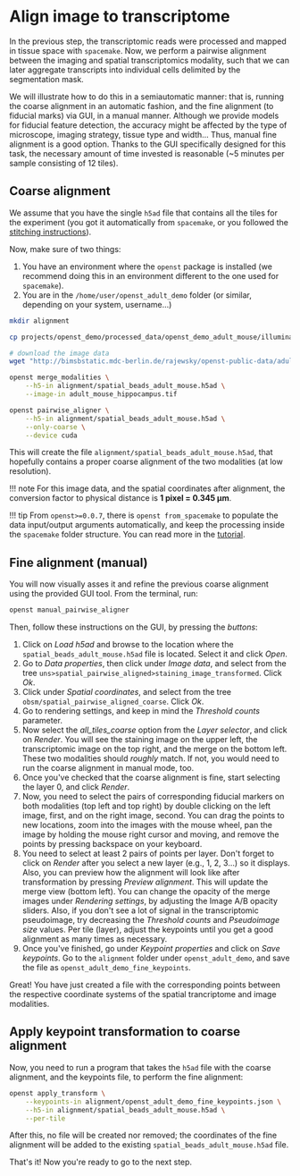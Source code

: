 # Align image to transcriptome

In the previous step, the transcriptomic reads were processed and mapped in tissue space with `spacemake`.
Now, we perform a pairwise alignment between the imaging and spatial transcriptomics modality, such that
we can later aggregate transcripts into individual cells delimited by the segmentation mask.

We will illustrate how to do this in a semiautomatic manner: that is, running the coarse alignment in
an automatic fashion, and the fine alignment (to fiducial marks) via GUI, in a manual manner. Although we
provide models for fiducial feature detection, the accuracy might be affected by the type of microscope,
imaging strategy, tissue type and width... Thus, manual fine alignment is a good option. Thanks to the
GUI specifically designed for this task, the necessary amount of time invested is reasonable
(~5 minutes per sample consisting of 12 tiles).

## Coarse alignment
We assume that you have the single `h5ad` file that contains all the tiles for the experiment (you got it automatically
from `spacemake`, or you followed the [stitching instructions](preprocessing_sequencing.md#expected-output)).

Now, make sure of two things:
1. You have an environment where the `openst` package is installed (we recommend doing this
in an environment different to the one used for `spacemake`).
1. You are in the `/home/user/openst_adult_demo` folder (or similar, depending on your system, username...)

```sh
mkdir alignment

cp projects/openst_demo/processed_data/openst_demo_adult_mouse/illumina/complete_data/dge/dge.all.polyA_adapter_trimmed.mm_included.spatial_beads_puck_collection.h5ad alignment/spatial_beads_adult_mouse.h5ad

# download the image data
wget "http://bimsbstatic.mdc-berlin.de/rajewsky/openst-public-data/adult_mouse_hippocampus.tif"

openst merge_modalities \
    --h5-in alignment/spatial_beads_adult_mouse.h5ad \
    --image-in adult_mouse_hippocampus.tif

openst pairwise_aligner \
    --h5-in alignment/spatial_beads_adult_mouse.h5ad \
    --only-coarse \
    --device cuda
```

This will create the file `alignment/spatial_beads_adult_mouse.h5ad`, that hopefully contains a proper coarse alignment of the two modalities (at low resolution). 

!!! note
    For this image data, and the spatial coordinates after alignment, the conversion factor to physical distance is **1 pixel = 0.345 µm**.

!!! tip
    From `openst>=0.0.7`, there is `openst from_spacemake` to populate the data input/output arguments automatically, and keep the processing inside the `spacemake` folder structure. You can read more in the [tutorial](../../computational/from_spacemake.md).

## Fine alignment (manual)

You will now visually asses it and refine the previous coarse alignment using the provided GUI tool. 
From the terminal, run:

```sh
openst manual_pairwise_aligner
```

Then, follow these instructions on the GUI, by pressing the *buttons*:

1. Click on *Load h5ad* and browse to the location where the `spatial_beads_adult_mouse.h5ad` file
is located. Select it and click *Open*. 
2. Go to *Data properties*, then click under *Image data*, and select from the tree `uns>spatial_pairwise_aligned>staining_image_transformed`. Click *Ok*.
3. Click under *Spatial coordinates*, and select from the tree `obsm/spatial_pairwise_aligned_coarse`. Click *Ok*.
4. Go to rendering settings, and keep in mind the *Threshold counts* parameter.
5. Now select the *all_tiles_coarse* option from the *Layer selector*, and click on *Render*. You will see the staining image on the upper left,
   the transcriptomic image on the top right, and the merge on the bottom left. These two modalities should *roughly* match. If not, you would need to
   run the coarse alignment in manual mode, too.
6. Once you've checked that the coarse alignment is fine, start selecting the layer 0, and click *Render*.
7. Now, you need to select the pairs of corresponding fiducial markers on both modalities (top left and top right) by double clicking on the left image, first, and on the right image, second. You can drag the points to new locations, zoom into the images with the mouse wheel, pan the image by holding the mouse right cursor and moving, and remove the points by pressing backspace on your keyboard.
8. You need to select at least 2 pairs of points per layer. Don't forget to click on *Render* after you select a new layer (e.g., 1, 2, 3...) so it displays. Also, you can preview how the alignment will look like after transformation by pressing *Preview alignment*. This will update the merge view (bottom left). You can change the opacity of the merge images under *Rendering settings*, by adjusting the Image A/B opacity sliders. Also, if you don't see a lot of signal in the transcriptomic pseudoimage, try decreasing the *Threshold counts* and *Pseudoimage size* values. Per tile (layer), adjust the keypoints until you get a good alignment as many times as necessary.
9. Once you've finished, go under *Keypoint properties* and click on *Save keypoints*. Go to the `alignment` folder under `openst_adult_demo`, and save the file as `openst_adult_demo_fine_keypoints`.

Great! You have just created a file with the corresponding points between the respective coordinate systems of
the spatial trancriptome and image modalities. 

## Apply keypoint transformation to coarse alignment
Now, you need to run a program that takes the `h5ad` file with the
coarse alignment, and the keypoints file, to perform the fine alignment:

```sh
openst apply_transform \
    --keypoints-in alignment/openst_adult_demo_fine_keypoints.json \
    --h5-in alignment/spatial_beads_adult_mouse.h5ad \
    --per-tile
```

After this, no file will be created nor removed; the coordinates of the fine alignment will be added to the existing
`spatial_beads_adult_mouse.h5ad` file.

That's it! Now you're ready to go to the next step.